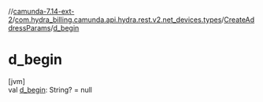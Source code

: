 //[camunda-7.14-ext-2](../../../index.md)/[com.hydra_billing.camunda.api.hydra.rest.v2.net_devices.types](../index.md)/[CreateAddressParams](index.md)/[d_begin](d_begin.md)

# d_begin

[jvm]\
val [d_begin](d_begin.md): String? = null
